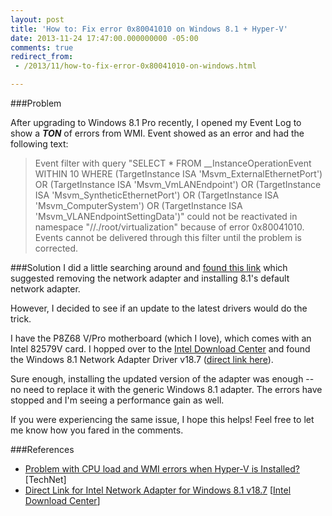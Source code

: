 ```yaml
---
layout: post
title: 'How to: Fix error 0x80041010 on Windows 8.1 + Hyper-V'
date: 2013-11-24 17:47:00.000000000 -05:00
comments: true
redirect_from:
 - /2013/11/how-to-fix-error-0x80041010-on-windows.html

---
```

###Problem

After upgrading to Windows 8.1 Pro recently, I opened my Event Log to show a ***TON*** of errors from WMI. Event showed as an error and had the following text:

> Event filter with query "SELECT * FROM __InstanceOperationEvent WITHIN 10 WHERE (TargetInstance ISA 'Msvm_ExternalEthernetPort') OR (TargetInstance ISA 'Msvm_VmLANEndpoint') OR (TargetInstance ISA 'Msvm_SyntheticEthernetPort') OR (TargetInstance ISA 'Msvm_ComputerSystem') OR (TargetInstance ISA 'Msvm_VLANEndpointSettingData')" could not be reactivated in namespace "//./root/virtualization" because of error 0x80041010. Events cannot be delivered through this filter until the problem is corrected.

###Solution
I did a little searching around and [found this link](http://social.technet.microsoft.com/Forums/windows/en-US/4eca1f42-8630-48b4-85fa-e9569445d832/problem-with-cpu-load-and-wmi-errors-when-hyperv-is-installed) which suggested removing the network adapter and installing 8.1's default network adapter.

However, I decided to see if an update to the latest drivers would do the trick.

I have the P8Z68 V/Pro motherboard (which I love), which comes with an Intel 82579V card. I hopped over to the [Intel Download Center](https://downloadcenter.intel.com/Default.aspx?lang=eng) and found the Windows 8.1 Network Adapter Driver v18.7 ([direct link here](https://downloadcenter.intel.com/confirm.aspx?httpDown=http://downloadmirror.intel.com/23071/eng/PROWinx64.exe&amp;lang=eng&amp;Dwnldid=23071&amp;DownloadType=Drivers&amp;OSFullname=Windows+8*)).

Sure enough, installing the updated version of the adapter was enough -- no need to replace it with the generic Windows 8.1 adapter. The errors have stopped and I'm seeing a performance gain as well. 

If you were experiencing the same issue, I hope this helps! Feel free to let me know how you fared in the comments.

###References

* <a href="http://social.technet.microsoft.com/Forums/windows/en-US/4eca1f42-8630-48b4-85fa-e9569445d832/problem-with-cpu-load-and-wmi-errors-when-hyperv-is-installed" target="_blank">Problem with CPU load and WMI errors when Hyper-V is Installed?</a> [TechNet]
* <a href="https://downloadcenter.intel.com/confirm.aspx?httpDown=http://downloadmirror.intel.com/23071/eng/PROWinx64.exe&amp;lang=eng&amp;Dwnldid=23071&amp;DownloadType=Drivers&amp;OSFullname=Windows+8*" target="_blank">Direct Link for Intel Network Adapter for Windows 8.1 v18.7</a> [<a href="https://downloadcenter.intel.com/Default.aspx?lang=eng" target="_blank">Intel Download Center</a>]
